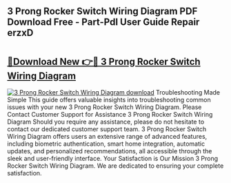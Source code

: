 ## 3 Prong Rocker Switch Wiring Diagram PDF Download Free - Part-PdI User Guide Repair erzxD

# <h2><a href="http://dfsk031.blite.top/?on=3+Prong+Rocker+Switch+Wiring+Diagram">🔗Download New 👉🔴 3 Prong Rocker Switch Wiring Diagram</a></h2>

[![3 Prong Rocker Switch Wiring Diagram download](https://i.imgur.com/lujVjoI.png)](http://dfsk031.blite.top/?on=3+Prong+Rocker+Switch+Wiring+Diagram)
Troubleshooting Made Simple This guide offers valuable insights into troubleshooting common issues with your new 3 Prong Rocker Switch Wiring Diagram. Please Contact Customer Support for Assistance 3 Prong Rocker Switch Wiring Diagram Should you require any assistance, please do not hesitate to contact our dedicated customer support team. 3 Prong Rocker Switch Wiring Diagram offers users an extensive range of advanced features, including biometric authentication, smart home integration, automatic updates, and personalized recommendations, all accessible through the sleek and user-friendly interface. Your Satisfaction is Our Mission 3 Prong Rocker Switch Wiring Diagram. We are dedicated to ensuring your complete satisfaction.
